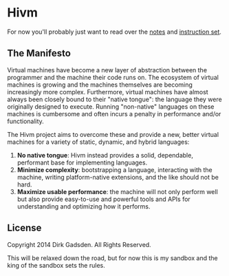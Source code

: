 # Hivm

For now you'll probably just want to read over the [notes](NOTES.md) and [instruction set](INSTRUCTIONS.md).

## The Manifesto

Virtual machines have become a new layer of abstraction between the programmer and the machine their code runs on. The ecosystem of virtual machines is growing and the machines themselves are becoming increasingly more complex. Furthermore, virtual machines have almost always been closely bound to their "native tongue": the language they were originally designed to execute. Running "non-native" languages on these machines is cumbersome and often incurs a penalty in performance and/or functionality.

The Hivm project aims to overcome these and provide a new, better virtual machines for a variety of static, dynamic, and hybrid languages:

1. **No native tongue**: Hivm instead provides a solid, dependable, performant base for implementing languages.
2. **Minimize complexity**: bootstrapping a language, interacting with the machine, writing platform-native extensions, and the like should not be hard.
3. **Maximize usable performance**: the machine will not only perform well but also provide easy-to-use and powerful tools and APIs for understanding and optimizing how it performs.

## License

Copyright 2014 Dirk Gadsden. All Rights Reserved.

This will be relaxed down the road, but for now this is my sandbox and the king of the sandbox sets the rules.
